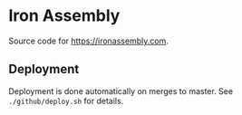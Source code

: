 # Iron Assembly

Source code for https://ironassembly.com.

## Deployment

Deployment is done automatically on merges to master. See `./github/deploy.sh` for details.
